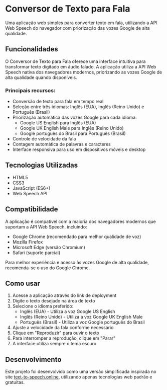 # Conversor de Texto para Fala

Uma aplicação web simples para converter texto em fala, utilizando a API Web Speech do navegador com priorização das vozes Google de alta qualidade.

## Funcionalidades

O Conversor de Texto para Fala oferece uma interface intuitiva para transformar texto digitado em áudio falado. A aplicação utiliza a API Web Speech nativa dos navegadores modernos, priorizando as vozes Google de alta qualidade quando disponíveis.

### Principais recursos:

- Conversão de texto para fala em tempo real
- Seleção entre três idiomas: Inglês (EUA), Inglês (Reino Unido) e Português (Brasil)
- Priorização automática das vozes Google para cada idioma:
  - Google US English para Inglês (EUA)
  - Google UK English Male para Inglês (Reino Unido)
  - Google português do Brasil para Português (Brasil)
- Controle de velocidade da fala
- Contagem automática de palavras e caracteres
- Interface responsiva para uso em dispositivos móveis e desktop

## Tecnologias Utilizadas

- HTML5
- CSS3
- JavaScript (ES6+)
- Web Speech API

## Compatibilidade

A aplicação é compatível com a maioria dos navegadores modernos que suportam a API Web Speech, incluindo:

- Google Chrome (recomendado para melhor qualidade de voz)
- Mozilla Firefox
- Microsoft Edge (versão Chromium)
- Safari (suporte parcial)

Para melhor experiência e acesso às vozes Google de alta qualidade, recomenda-se o uso do Google Chrome.

## Como usar

1. Acesse a aplicação através do link de deployment
2. Digite o texto desejado na área de texto
3. Selecione o idioma preferido:
   - Inglês (EUA) - Utiliza a voz Google US English
   - Inglês (Reino Unido) - Utiliza a voz Google UK English Male
   - Português (Brasil) - Utiliza a voz Google português do Brasil
4. Ajuste a velocidade da fala conforme necessário
5. Clique em "Reproduzir" para ouvir o texto
6. Para interromper a reprodução, clique em "Parar"
7. A interface utiliza sempre o tema escuro

## Desenvolvimento

Este projeto foi desenvolvido como uma versão simplificada inspirada no site [text-to-speech.online](https://www.text-to-speech.online/), utilizando apenas tecnologias web padrão e gratuitas.
